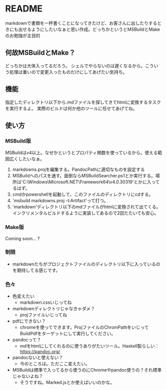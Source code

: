 README
=====

markdownで書類を一杯書くことになってきたけど、お客さんに出したりするときにも出せるようにしたいなぁと思い作成。どっちかというとMSBuildとMakeのお勉強が主目的

## 何故MSBuildとMake？

どっちかは大体入ってるだろう。
シェルでやらないのは遅くなるから。こういう処理は重いので変更入ったものだけにしてあげたい気持ち。

## 機能

指定したディレクトリ以下から.mdファイルを探してきてhtmlに変換するタスクを実行するよ。
実際のビルドは何か他のツールに任せてあげてね。

## 使い方

### MSBuild版

MSBuildはv4以上。なぜかというとプロパティ関数を使っているから。使える範囲広くしたいなぁ。

1. markdowns.projを編集する。PandocPathに適切なものを設定する
1. MSBuildへのパスを通す。面倒ならMSBuildSearcher.ps1とか実行する。場所は'C:\Windows\Microsoft.NET\Framework64\v4.0.30319'とかに入ってるはず。
1. cmdかpowershellを起動して、このファイルのディレクトリにcdする。
1. 'msbuild markdowns.proj -t:Artifact'って打つ。
1. 'markdown'ディレクトリ以下のmdファイルがhtmlに変換されて出てくる。インクリメンタルビルドするように実装してあるので2回たたいても安心。

### Make版

Coming soon... ?

### 制限

* markdownたちがプロジェクトファイルのディレクトリ以下に入っているのを期待してる感じです。

### 色々

* 色変えたい
    * markdown.cssいじってね
* markdownディレクトリじゃなきゃダメ？
    * projファイルいじってね
* pdfにできない？
    * chromeを使ってできます。ProjファイルのChromPathをいじってBuildPdfをターゲットにして実行してください。
* pandocって？
    * mdをhtmlにしてくれるのに使うありがたいツール。Haskell製らしい：https://pandoc.org/
* pandocないと使えない？
    * 今のところは。ただここ変えたい。
* MSBuildは標準で入ってるから使うのにChromeやpandoc使うの？それ標準じゃないよね？
    * そうですね。Marked.jsとか使えばいいのかな。
